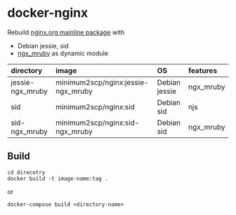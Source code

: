 # docker-nginx

Rebuild [nginx.org mainline package](http://nginx.org/en/linux_packages.html) with

- Debian jessie, sid
- [ngx\_mruby](https://github.com/matsumoto-r/ngx_mruby) as dynamic module

| directory         | image                               | OS             | features |
|:---               |:---                                 |:---            |:---      |
| jessie-ngx\_mruby | minimum2scp/nginx:jessie-ngx\_mruby | Debian jessie  | ngx\_mruby |
| sid               | minimum2scp/nginx:sid               | Debian sid     | njs |
| sid-ngx\_mruby    | minimum2scp/nginx:sid-ngx\_mruby    | Debian sid     | ngx\_mruby |

## Build

```shell
cd direcotry
docker build -t image-name:tag .
```

or

```shell
docker-compose build <directory-name>
```

